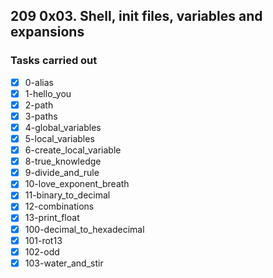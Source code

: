 ## 209 0x03. Shell, init files, variables and expansions
### Tasks carried out
- [x] 0-alias
- [x] 1-hello_you
- [x] 2-path
- [x] 3-paths
- [x] 4-global_variables
- [x] 5-local_variables
- [x] 6-create_local_variable
- [x] 8-true_knowledge
- [x] 9-divide_and_rule
- [x] 10-love_exponent_breath
- [x] 11-binary_to_decimal
- [x] 12-combinations
- [x] 13-print_float
- [x] 100-decimal_to_hexadecimal
- [x] 101-rot13
- [x] 102-odd
- [x] 103-water_and_stir

